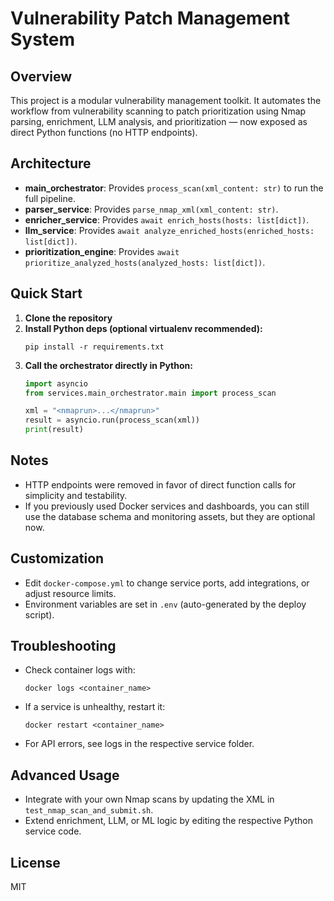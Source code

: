 # Vulnerability Patch Management System

## Overview
This project is a modular vulnerability management toolkit. It automates the workflow from vulnerability scanning to patch prioritization using Nmap parsing, enrichment, LLM analysis, and prioritization — now exposed as direct Python functions (no HTTP endpoints).

## Architecture
- **main_orchestrator**: Provides `process_scan(xml_content: str)` to run the full pipeline.
- **parser_service**: Provides `parse_nmap_xml(xml_content: str)`.
- **enricher_service**: Provides `await enrich_hosts(hosts: list[dict])`.
- **llm_service**: Provides `await analyze_enriched_hosts(enriched_hosts: list[dict])`.
- **prioritization_engine**: Provides `await prioritize_analyzed_hosts(analyzed_hosts: list[dict])`.

## Quick Start
1. **Clone the repository**
2. **Install Python deps (optional virtualenv recommended):**
   ```
   pip install -r requirements.txt
   ```
3. **Call the orchestrator directly in Python:**
   ```python
   import asyncio
   from services.main_orchestrator.main import process_scan

   xml = "<nmaprun>...</nmaprun>"
   result = asyncio.run(process_scan(xml))
   print(result)
   ```

## Notes
- HTTP endpoints were removed in favor of direct function calls for simplicity and testability.
- If you previously used Docker services and dashboards, you can still use the database schema and monitoring assets, but they are optional now.

## Customization
- Edit `docker-compose.yml` to change service ports, add integrations, or adjust resource limits.
- Environment variables are set in `.env` (auto-generated by the deploy script).

## Troubleshooting
- Check container logs with:
  ```
  docker logs <container_name>
  ```
- If a service is unhealthy, restart it:
  ```
  docker restart <container_name>
  ```
- For API errors, see logs in the respective service folder.

## Advanced Usage
- Integrate with your own Nmap scans by updating the XML in `test_nmap_scan_and_submit.sh`.
- Extend enrichment, LLM, or ML logic by editing the respective Python service code.

## License
MIT
